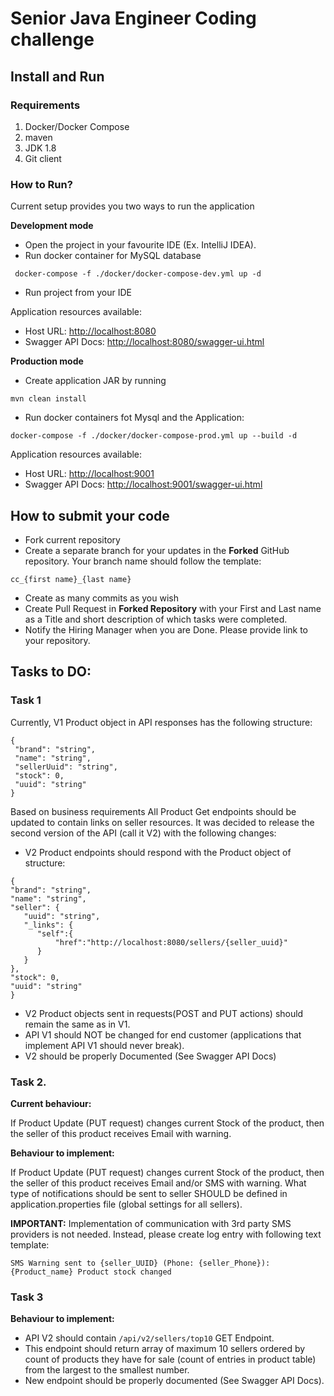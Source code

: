 # Senior Java Engineer Coding challenge
 
## Install and Run
### Requirements
1. Docker/Docker Compose
2. maven
3. JDK 1.8
4. Git client

### How to Run?
Current setup provides you two ways to run the application


**Development mode**
- Open the project in your favourite IDE (Ex. IntelliJ IDEA).
- Run docker container for MySQL database
```
 docker-compose -f ./docker/docker-compose-dev.yml up -d
```
- Run project from your IDE

Application resources available:
 - Host URL: [http://localhost:8080](http://localhost:8080)
 - Swagger API Docs:  [http://localhost:8080/swagger-ui.html](http://localhost:8080/swagger-ui.html)
 
 
**Production mode**
 - Create application JAR by running
```
mvn clean install 
```
- Run docker containers fot Mysql and the Application:
```
docker-compose -f ./docker/docker-compose-prod.yml up --build -d
```
Application resources available:
  - Host URL: [http://localhost:9001](http://localhost:9001)
  - Swagger API Docs:  [http://localhost:9001/swagger-ui.html](http://localhost:9001/swagger-ui.html)
 
 ## How to submit your code
 - Fork current repository
 - Create a separate branch for your updates in the **Forked** GitHub repository. Your branch name should follow the template:
 ```
 cc_{first name}_{last name}
 ```
 - Create as many commits as you wish
 - Create Pull Request in **Forked Repository** with your First and Last name as a Title and short description of which tasks were completed.
 - Notify the Hiring Manager when you are Done. Please provide link to your repository.
  
  ## Tasks to DO:
  ### Task 1
 
 Currently, V1 Product object in API responses has the following structure:
 ```
{
  "brand": "string",
  "name": "string",
  "sellerUuid": "string",
  "stock": 0,
  "uuid": "string"
}
```
 
  Based on business requirements All Product Get endpoints should be updated to contain links on seller resources. It was decided to release the second version of the API (call it V2) with the following changes:
  - V2 Product endpoints should respond with the Product object of structure:
  ```
{
  "brand": "string",
  "name": "string",
  "seller": {
     "uuid": "string",
     "_links": {
        "self":{
            "href":"http://localhost:8080/sellers/{seller_uuid}"
        }
     }
  },
  "stock": 0,
  "uuid": "string"
}
```
- V2 Product objects sent in requests(POST and PUT actions) should remain the same as in V1.
- API V1 should NOT be changed for end customer (applications that implement API V1 should never break).
- V2 should be properly Documented (See Swagger API Docs)

### Task 2.

**Current behaviour:**

If Product Update (PUT request) changes current Stock of the product, then the seller of this product receives Email with warning.

**Behaviour to implement:**

If Product Update (PUT request) changes current Stock of the product, then the seller of this product receives Email and/or SMS with warning.
What type of notifications should be sent to seller SHOULD be defined in application.properties file (global settings for all sellers).

**IMPORTANT:** Implementation of communication with 3rd party SMS providers is not needed. Instead, please create log entry with following text template:
```
SMS Warning sent to {seller_UUID} (Phone: {seller_Phone}): {Product_name} Product stock changed
```

### Task 3

**Behaviour to implement:**
- API V2 should contain ``/api/v2/sellers/top10`` GET Endpoint.
- This endpoint should return array of maximum 10 sellers ordered by count of products they have for sale (count of entries in product table) from the largest to the smallest number. 
- New endpoint should be properly documented (See Swagger API Docs).

